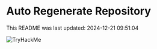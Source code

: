 # Auto Regenerate Repository

This README was last updated: 2024-12-21 09:51:04

 ![TryHackMe](https://tryhackme.com/badge/533634)